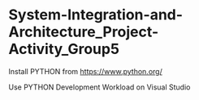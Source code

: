 # System-Integration-and-Architecture_Project-Activity_Group5

Install PYTHON from https://www.python.org/

Use PYTHON Development Workload on Visual Studio
